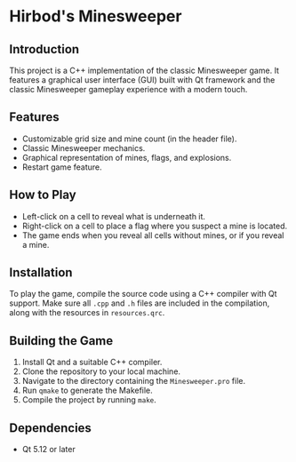 # Hirbod's Minesweeper

## Introduction
This project is a C++ implementation of the classic Minesweeper game. It features a graphical user interface (GUI) built with Qt framework and the classic Minesweeper gameplay experience with a modern touch.

## Features
- Customizable grid size and mine count (in the header file).
- Classic Minesweeper mechanics.
- Graphical representation of mines, flags, and explosions.
- Restart game feature.

## How to Play
- Left-click on a cell to reveal what is underneath it.
- Right-click on a cell to place a flag where you suspect a mine is located.
- The game ends when you reveal all cells without mines, or if you reveal a mine.

## Installation
To play the game, compile the source code using a C++ compiler with Qt support. Make sure all `.cpp` and `.h` files are included in the compilation, along with the resources in `resources.qrc`.

## Building the Game
1. Install Qt and a suitable C++ compiler.
2. Clone the repository to your local machine.
3. Navigate to the directory containing the `Minesweeper.pro` file.
4. Run `qmake` to generate the Makefile.
5. Compile the project by running `make`.

## Dependencies
- Qt 5.12 or later


